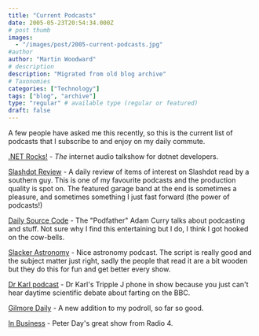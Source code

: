 ```yaml
---
title: "Current Podcasts"
date: 2005-05-23T20:54:34.000Z
# post thumb
images:
  - "/images/post/2005-current-podcasts.jpg"
#author
author: "Martin Woodward"
# description
description: "Migrated from old blog archive"
# Taxonomies
categories: ["Technology"]
tags: ["blog", "archive"]
type: "regular" # available type (regular or featured)
draft: false
---
```


A few people have asked me this recently, so this is the current list of podcasts that I subscribe to and enjoy on my daily commute.

[.NET Rocks!](http://www.dotnetrocks.com/) - *The* internet audio talkshow for dotnet developers.

[Slashdot Review](http://www.slashdotreview.com/) - A daily review of items of interest on Slashdot read by a southern guy.  This is one of my favourite podcasts and the production quality is spot on.  The featured garage band at the end is sometimes a pleasure, and sometimes something I just fast forward (the power of podcasts!)

[Daily Source Code](http://www.curry.com) - The "Podfather" Adam Curry talks about podcasting and stuff.  Not sure why I find this entertaining but I do, I think I got hooked on the cow-bells.

[Slacker Astronomy](http://www.slackerastronomy.org/) - Nice astronomy podcast.  The script is really good and the subject matter just right, sadly the people that read it are a bit wooden but they do this for fun and get better every show.

[Dr Karl podcast](http://www.abc.net.au/science/k2/stn/podcast.htm) - Dr Karl's Tripple J phone in show because you just can't hear daytime scientific debate about farting on the BBC.

[Gilmore Daily](http://gillmordaily.podshow.com/) - A new addition to my podroll, so far so good.

[In Business](http://www.bbc.co.uk/radio4/news/inbusiness/index.shtml) - Peter Day's great show from Radio 4.